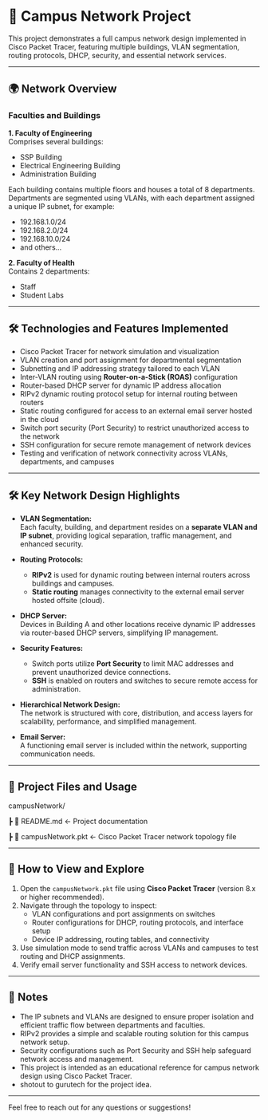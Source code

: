 #  🏫 Campus Network Project

This project demonstrates a full campus network design implemented in Cisco Packet Tracer, featuring multiple buildings, VLAN segmentation, routing protocols, DHCP, security, and essential network services.

---

##  🌍 Network Overview

### Faculties and Buildings

**1. Faculty of Engineering**  
Comprises several buildings:  
- SSP Building  
- Electrical Engineering Building  
- Administration Building  

Each building contains multiple floors and houses a total of 8 departments. Departments are segmented using VLANs, with each department assigned a unique IP subnet, for example:  
- 192.168.1.0/24  
- 192.168.2.0/24  
- 192.168.10.0/24  
- and others...

**2. Faculty of Health**  
Contains 2 departments:  
- Staff  
- Student Labs  

---

##  🛠️ Technologies and Features Implemented

- Cisco Packet Tracer for network simulation and visualization  
- VLAN creation and port assignment for departmental segmentation  
- Subnetting and IP addressing strategy tailored to each VLAN  
- Inter-VLAN routing using **Router-on-a-Stick (ROAS)** configuration  
- Router-based DHCP server for dynamic IP address allocation  
- RIPv2 dynamic routing protocol setup for internal routing between routers  
- Static routing configured for access to an external email server hosted in the cloud  
- Switch port security (Port Security) to restrict unauthorized access to the network  
- SSH configuration for secure remote management of network devices  
- Testing and verification of network connectivity across VLANs, departments, and campuses  

---

## 🛠️  Key Network Design Highlights

- **VLAN Segmentation:**  
  Each faculty, building, and department resides on a **separate VLAN and IP subnet**, providing logical separation, traffic management, and enhanced security.

- **Routing Protocols:**  
  - **RIPv2** is used for dynamic routing between internal routers across buildings and campuses.  
  - **Static routing** manages connectivity to the external email server hosted offsite (cloud).  

- **DHCP Server:**  
  Devices in Building A and other locations receive dynamic IP addresses via router-based DHCP servers, simplifying IP management.

- **Security Features:**  
  - Switch ports utilize **Port Security** to limit MAC addresses and prevent unauthorized device connections.  
  - **SSH** is enabled on routers and switches to secure remote access for administration.

- **Hierarchical Network Design:**  
  The network is structured with core, distribution, and access layers for scalability, performance, and simplified management.

- **Email Server:**  
  A functioning email server is included within the network, supporting communication needs.

---

## 📂  Project Files and Usage
campusNetwork/

┣ 📄 README.md ← Project documentation

┣ 📂 campusNetwork.pkt ← Cisco Packet Tracer network topology file


---

##  🚀 How to View and Explore

1. Open the `campusNetwork.pkt` file using **Cisco Packet Tracer** (version 8.x or higher recommended).  
2. Navigate through the topology to inspect:  
   - VLAN configurations and port assignments on switches  
   - Router configurations for DHCP, routing protocols, and interface setup  
   - Device IP addressing, routing tables, and connectivity  
3. Use simulation mode to send traffic across VLANs and campuses to test routing and DHCP assignments.  
4. Verify email server functionality and SSH access to network devices.  

---

##  📢  Notes

- The IP subnets and VLANs are designed to ensure proper isolation and efficient traffic flow between departments and faculties.  
- RIPv2 provides a simple and scalable routing solution for this campus network setup.  
- Security configurations such as Port Security and SSH help safeguard network access and management.  
- This project is intended as an educational reference for campus network design using Cisco Packet Tracer.
- shotout to gurutech for the project idea.  

---

Feel free to reach out for any questions or suggestions!

